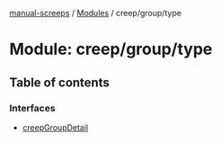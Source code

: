 [manual-screeps](../README.md) / [Modules](../modules.md) / creep/group/type

# Module: creep/group/type

## Table of contents

### Interfaces

- [creepGroupDetail](../interfaces/creep_group_type.creepgroupdetail.md)
